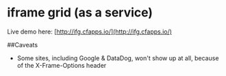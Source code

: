 # iframe grid (as a service)

Live demo here: [http://ifg.cfapps.io/](http://ifg.cfapps.io/)

##Caveats

- Some sites, including Google & DataDog, won't show up at all, because of the X-Frame-Options header
